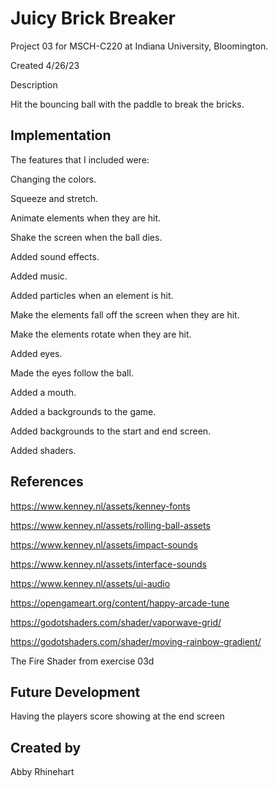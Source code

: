 # Juicy Brick Breaker

Project 03 for MSCH-C220 at Indiana University, Bloomington.

Created 4/26/23


Description

Hit the bouncing ball with the paddle to break the bricks.


## Implementation

The features that I included were:

Changing the colors.

Squeeze and stretch.

Animate elements when they are hit.

Shake the screen when the ball dies.

Added sound effects.

Added music.

Added particles when an element is hit.

Make the elements fall off the screen when they are hit.

Make the elements rotate when they are hit.

Added eyes.

Made the eyes follow the ball.

Added a mouth.

Added a backgrounds to the game.

Added backgrounds to the start and end screen.

Added shaders.


## References

https://www.kenney.nl/assets/kenney-fonts

https://www.kenney.nl/assets/rolling-ball-assets

https://www.kenney.nl/assets/impact-sounds

https://www.kenney.nl/assets/interface-sounds

https://www.kenney.nl/assets/ui-audio

https://opengameart.org/content/happy-arcade-tune

https://godotshaders.com/shader/vaporwave-grid/

https://godotshaders.com/shader/moving-rainbow-gradient/

The Fire Shader from exercise 03d


## Future Development

Having the players score showing at the end screen

## Created by

Abby Rhinehart
